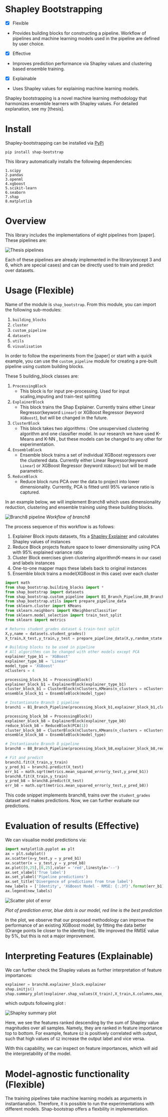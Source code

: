 # Shapley Bootstrapping

- [x]   Flexible
   - Provides building blocks for constructing a pipeline. Workflow of pipelines and machine learning models used in the pipeline are defined by user choice.
- [x]   Effective 
  -   Improves prediction performance via Shapley values and clustering based ensemble training.
- [x]   Explainable
   - Uses Shapley values for explaining machine learning models.

Shapley bootstrapping is a novel machine learning methodology that harmonizes ensemble learners with Shapley values. For detailed explanation, see my [thesis].


# Install
Shapley-bootstrapping can be installed via [PyPi](https://pypi.org/)

```
pip install shap-bootstrap
```

This library automatically installs the following dependencies:

    1.scipy
    2.pandas
    3.openml
    4.xgboost
    5.scikit-learn
    6.seaborn
    7.shap
    8.matplotlib


# Overview
This library includes the implementations of eight pipelines from [paper]. These pipelines are:

![Thesis pipelines](shap_bootstrap/static/global-overview.png)

Each of these pipelines are already implemented in the library(except 3 and 6, which are special cases) and can be directly used to train and predict over datasets.


# Usage (Flexible)
Name of the module is `shap_bootstrap`. From this module, you can import the following sub-modules:

1. `building_blocks`
2. `cluster`
3. `custom_pipeline`
4. `datasets`
5. `utils`
6. `visualisation`


In order to follow the experiments from the [paper] or start with a quick example, you can use the `custom_pipeline` module for creating a pre-built pipeline using custom building blocks.

These 5 building_block classes are:
1. `ProcessingBlock`
   * This block is for input pre-processing. Used for input scaling,imputing and train-test splitting
2. `ExplainerBlock`
   * This block trains the Shap Explainer. Currently trains either Linear Regressor(keyword `Linear`) or XGBoost Regressor (keyword `XGBoost`), but will be changed in the future. 
3. `ClusterBlock`
   * This block takes two algorithms : One unsupervised clustering algorithm and one classifier model. In our research we have used K-Means and K-NN , but these models can be changed to any other for experimentation.
4. `EnsembleBlock`
   * Ensemble block trains a set of individual XGBoost regressors over the clustered data. Currently either Linear Regressor(keyword `Linear`) or XGBoost Regressor (keyword `XGBoost`) but will be made parametric.
5. `ReduceBlock`
   * Reduce block runs PCA over the data to project into lower dimensionality. Currently, PCA is fitted until 95\% variance ratio is captured.

In an example below, we will implement Branch8 which uses dimensionality reduction, clustering and ensemble training using these building blocks.

![Branch8 pipeline](shap_bootstrap/static/branch8-pipeline2.png)
*Workflow of branch8*


The process sequence of this workflow is as follows:
1.  Explainer Block inputs datasets, fits a [Shapley Explainer](https://github.com/slundberg/shap/blob/fc30c661339e89e0132f5f89e5385e3681090e1f/shap/explainers/tree.py#L39) and calculates Shapley values of instances
2.  Reduce Block projects feature space to lower dimensionality using PCA with 95\% explained variance ratio
3.  Cluster Block exercises given clustering algorithm(K-means in our case) and labels instances
4.  One-to-one mapper maps these labels back to original instances
5.  Ensemble block trains a model(XGBoost in this case) over each cluster

```python
import math
from shap_bootstrap.building_blocks import *
from shap_bootstrap import datasets
from shap_bootstrap.custom_pipeline import B1_Branch_Pipeline,B8_Branch_Pipeline
from shap_bootstrap.utils import prepare_pipeline_data
from sklearn.cluster import KMeans
from sklearn.neighbors import KNeighborsClassifier
from sklearn.model_selection import train_test_split
from sklearn import metrics

# Returns student_grades dataset & train-test split
X,y,name = datasets.student_grades()
X_train,X_test,y_train,y_test = prepare_pipeline_data(X,y,random_state = 42)

# Building blocks to be used in pipeline
# All algorithms can be changed with other models except PCA
explainer_type_b1 = 'XGBoost'
explainer_type_b8 = 'Linear'
model_type = 'XGBoost'
nClusters = 4

processing_block_b1 = ProcessingBlock()
explainer_block_b1 = ExplainerBlock(explainer_type_b1)
cluster_block_b1 = ClusterBlock(nClusters,KMeans(n_clusters = nClusters,random_state = 0),KNeighborsClassifier(n_neighbors = nClusters))
ensemble_block_b1 = EnsembleBlock(model_type)

# Instantianate Branch 1 pipeline
branch1 = B1_Branch_Pipeline(processing_block_b1,explainer_block_b1,cluster_block_b1,ensemble_block_b1)

processing_block_b8 = ProcessingBlock()
explainer_block_b8 = ExplainerBlock(explainer_type_b8)
reduce_block_b8 = ReduceBlock(PCA(1))
cluster_block_b8 = ClusterBlock(nClusters,KMeans(n_clusters = nClusters,random_state = 0),KNeighborsClassifier(n_neighbors = nClusters))
ensemble_block_b8 = EnsembleBlock(model_type)

# Instantianate Branch 8 pipeline
branch8 = B8_Branch_Pipeline(processing_block_b8,explainer_block_b8,reduce_block_b8,cluster_block_b8,ensemble_block_b8)

# Fit and predict
branch1.fit(X_train,y_train)
y_pred_b1 = branch1.predict(X_test)
err_b1 = math.sqrt(metrics.mean_squared_error(y_test,y_pred_b1))
branch8.fit(X_train,y_train)
y_pred_b8 = branch8.predict(X_test)
err_b8 = math.sqrt(metrics.mean_squared_error(y_test,y_pred_b8))
```

This code snippet implements branch8, trains  over the `student_grades` dataset and makes predictions. Now, we can further evaluate our predictions.

# Evaluation of results (Effective)
We can visualise model predictions via:
```python
import matplotlib.pyplot as plt
ax = plt.subplot()
ax.scatter(x=y_test,y = y_pred_b1)
ax.scatter(x = y_test,y = y_pred_b8)
ax.plot([0,25],[0,25],color = 'red',linestyle='--')
ax.set_xlabel('True label')
ax.set_ylabel('Pipeline predictions')
ax.set_title('Divergence of predictions from true label')
new_labels = ['Identity', 'XGBoost Model - RMSE: {:.3f}'.format(err_b1), 'Shap-bootstrap - RMSE: {:.3f}'.format(err_b8)]
ax.legend(new_labels)
```

![Scatter plot of error](shap_bootstrap/static/pred_scatter.png
)

*Plot of prediction error, blue dots is our model, red line is the best prediction*

In the plot, we observe that our proposed methodology can improve the performance of an existing XGBoost model, by fitting the data better (Orange points lie closer to the identity line). We improved the RMSE value by 5\%, but this is not a major improvement.

# Interpreting Features (Explainable)
We can further check the Shapley values as further interpretation of feature importances:


```python
explainer = branch8.explainer_block.explainer
shap.initjs()
shap.summary_plot(explainer.shap_values(X_train),X_train,X.columns,max_display=10)
```

which outputs following plot :

![Shapley summary plot](shap_bootstrap/static/shap-summary-plot.png)

Here, we see the features ranked descending by the sum of Shapley value magnitudes over all samples. Namely, they are ranked in feature importance top to bottom. For example, feature `G2` is positively correlated with output, such that high values of `G2` increase the output label and vice versa.

With this capability, we can inspect on feature importances, which will aid the interpretability of the model.

# Model-agnostic functionality (Flexible)
The training pipelines take machine learning models as arguments in instantianation. Therefore, it is possible to run the experimentations with different models. Shap-bootstrap offers a flexbility in implementation.
